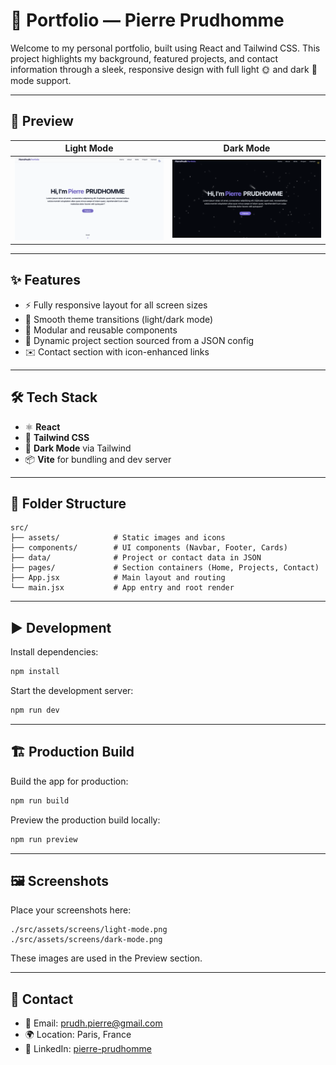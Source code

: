 # 📁 Portfolio — Pierre Prudhomme

Welcome to my personal portfolio, built using React and Tailwind CSS. This project highlights my background, featured projects, and contact information through a sleek, responsive design with full light 🌞 and dark 🌙 mode support.

---

## 🚀 Preview

| Light Mode | Dark Mode |
|------------|-----------|
| ![Light Mode](./src/assets/light-mode.png) | ![Dark Mode](./src/assets/dark-mode.png) |


---

## ✨ Features

- ⚡ Fully responsive layout for all screen sizes
- 🎨 Smooth theme transitions (light/dark mode)
- 🧩 Modular and reusable components
- 📂 Dynamic project section sourced from a JSON config
- ✉️ Contact section with icon-enhanced links

---

## 🛠️ Tech Stack

- ⚛️ **React**
- 💨 **Tailwind CSS**
- 🌙 **Dark Mode** via Tailwind
- 📦 **Vite** for bundling and dev server

---

## 📁 Folder Structure

```
src/
├── assets/            # Static images and icons
├── components/        # UI components (Navbar, Footer, Cards)
├── data/              # Project or contact data in JSON
├── pages/             # Section containers (Home, Projects, Contact)
├── App.jsx            # Main layout and routing
└── main.jsx           # App entry and root render
```

---

## ▶️ Development

Install dependencies:

```bash
npm install
```

Start the development server:

```bash
npm run dev
```

---

## 🏗️ Production Build

Build the app for production:

```bash
npm run build
```

Preview the production build locally:

```bash
npm run preview
```

---

## 🖼️ Screenshots

Place your screenshots here:

```
./src/assets/screens/light-mode.png
./src/assets/screens/dark-mode.png
```

These images are used in the Preview section.

---

## 🔗 Contact

- 📧 Email: [prudh.pierre@gmail.com](mailto:prudh.pierre@gmail.com)
- 🌍 Location: Paris, France
- 💼 LinkedIn: [pierre-prudhomme](https://www.linkedin.com/in/pierre-prudhomme-14b145222/)